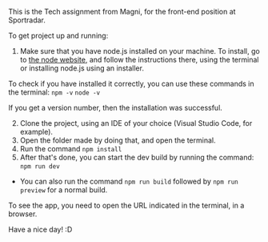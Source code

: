 This is the Tech assignment from Magni, for the front-end position at Sportradar.

To get project up and running:

1. Make sure that you have node.js installed on your machine. To install, go to [the node website](https://nodejs.org/en/download), and follow the instructions there, using the terminal or installing node.js using an installer.

To check if you have installed it correctly, you can use these commands in the terminal:
`npm -v`
`node -v`

If you get a version number, then the installation was successful.

2. Clone the project, using an IDE of your choice (Visual Studio Code, for example).
3. Open the folder made by doing that, and open the terminal.
4. Run the command `npm install`
5. After that's done, you can start the dev build by running the command:
   `npm run dev`

- You can also run the command `npm run build` followed by `npm run preview` for a normal build.

To see the app, you need to open the URL indicated in the terminal, in a browser.

Have a nice day! :D
